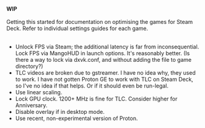 **WIP**<br>
<br>
Getting this started for documentation on optimising the games for Steam Deck. Refer to individual settings guides for each game.<br>
<br>
- Unlock FPS via Steam; the additional latency is far from inconsequential. Lock FPS via MangoHUD in launch options. It's reasonably better. (Is there a way to lock via dxvk.conf, and without adding the file to game directory?)
- TLC videos are broken due to gstreamer. I have no idea why, they used to work. I have not gotten Proton GE to work with TLC on Steam Deck, so I've no idea if that helps. Or if it should even be run-legal.
- Use linear scaling.
- Lock GPU clock. 1200+ MHz is fine for TLC. Consider higher for Anniversary.
- Disable overlay if in desktop mode.
- Use recent, non-experimental version of Proton.
